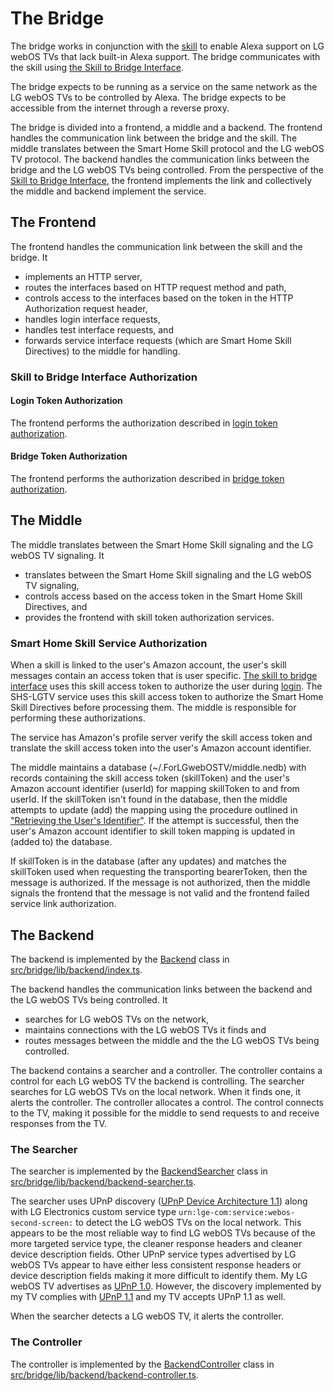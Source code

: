 # The Bridge

The bridge works in conjunction with the [skill](./skill.md#the-skill) to enable Alexa support on LG webOS TVs that lack built-in Alexa support. The bridge communicates with the skill using [the Skill to Bridge Interface](./skill-to-bridge-interface.md#the-skill-to-bridge-interface).

The bridge expects to be running as a service on the same network as the LG webOS TVs to be controlled by Alexa. The bridge expects to be accessible from the internet through a reverse proxy.

The bridge is divided into a frontend, a middle and a backend. The frontend handles the communication link between the bridge and the skill. The middle translates between the Smart Home Skill protocol and the LG webOS TV protocol. The backend handles the communication links between the bridge and the LG webOS TVs being controlled. From the perspective of the [Skill to Bridge Interface](./skill-to-bridge-interface.md#the-skill-to-bridge-interface), the frontend implements the link and collectively the middle and backend implement the service.

## The Frontend

The frontend handles the communication link between the skill and the bridge. It

- implements an HTTP server,
- routes the interfaces based on HTTP request method and path,
- controls access to the interfaces based on the token in the HTTP Authorization request header,
- handles login interface requests,
- handles test interface requests, and
- forwards service interface requests (which are Smart Home Skill Directives) to the middle for handling.

### Skill to Bridge Interface Authorization

#### Login Token Authorization

The frontend performs the authorization described in [login token authorization](./skill-to-bridge-interface.md#the-login-token-authorization).

#### Bridge Token Authorization

The frontend performs the authorization described in [bridge token authorization](./skill-to-bridge-interface.md#the-bridge-token-authorization).

## The Middle

The middle translates between the Smart Home Skill signaling and the LG webOS TV signaling. It

- translates between the Smart Home Skill signaling and the LG webOS TV signaling,
- controls access based on the access token in the Smart Home Skill Directives, and
- provides the frontend with skill token authorization services.

### Smart Home Skill Service Authorization

When a skill is linked to the user's Amazon account, the user's skill messages contain an access token that is user specific. [The skill to bridge interface](./skill-to-bridge-interface.md#the-skill-to-bridge-interface) uses this skill access token to authorize the user during [login](./skill-to-bridge-interface.md#the-login-interface). The SHS-LGTV service uses this skill access token to authorize the Smart Home Skill Directives before processing them. The middle is responsible for performing these authorizations.

The service has Amazon's profile server verify the skill access token and translate the skill access token into the user's Amazon account identifier.

The middle maintains a database (~/.ForLGwebOSTV/middle.nedb) with records containing the skill access token (skillToken) and the user's Amazon account identifier (userId) for mapping skillToken to and from userId. If the skillToken isn't found in the database, then the middle attempts to update (add) the mapping using the procedure outlined in ["Retrieving the User's Identifier"](./skill.md#retrieving-the-users-identifier). If the attempt is successful, then the user's Amazon account identifier to skill token mapping is updated in (added to) the database.

If skillToken is in the database (after any updates) and matches the skillToken used when requesting the transporting bearerToken, then the message is authorized. If the message is not authorized, then the middle signals the frontend that the message is not valid and the frontend failed service link authorization.

## The Backend

The backend is implemented by the [Backend](../../../docs/classes/src/bridge/lib/backend/index.ts) class in [src/bridge/lib/backend/index.ts](../../../src/bridge/lib/backend/index.ts).

The backend handles the communication links between the backend and the LG webOS TVs being controlled. It

- searches for LG webOS TVs on the network,
- maintains connections with the LG webOS TVs it finds and
- routes messages between the middle and the the LG webOS TVs being controlled.

The backend contains a searcher and a controller. The controller contains a control for each LG webOS TV the backend is controlling. The searcher searches for LG webOS TVs on the local network. When it finds one, it alerts the controller. The controller allocates a control. The control connects to the TV, making it possible for the middle to send requests to and receive responses from the TV.

### The Searcher

The searcher is implemented by the [BackendSearcher](../../../docs/classes/bridge_lib_backend_backend_searcher.BackendSearcher.md) class in [src/bridge/lib/backend/backend-searcher.ts](../../../src/bridge/lib/backend/backend-searcher.ts).

The searcher uses UPnP discovery ([UPnP Device Architecture 1.1](https://upnp.org/specs/arch/UPnP-arch-DeviceArchitecture-v1.1.pdf)) along with LG Electronics custom service type `urn:lge-com:service:webos-second-screen:` to detect the LG webOS TVs on the local network. This appears to be the most reliable way to find LG webOS TVs because of the more targeted service type, the cleaner response headers and cleaner device description fields. Other UPnP service types advertised by LG webOS TVs appear to have either less consistent response headers or device description fields making it more difficult to identify them. My LG webOS TV advertises as [UPnP 1.0](https://upnp.org/specs/arch/UPnP-arch-DeviceArchitecture-v1.0.pdf). However, the discovery implemented by my TV complies with [UPnP 1.1](https://upnp.org/specs/arch/UPnP-arch-DeviceArchitecture-v1.1.pdf) and my TV accepts UPnP 1.1 as well.

When the searcher detects a LG webOS TV, it alerts the controller.

### The Controller

The controller is implemented by the [BackendController](../../../docs/classes/bridge_lib_backend_backend_controller.BackendController.md) class in [src/bridge/lib/backend/backend-controller.ts](../../../src/bridge/lib/backend/backend-controller.ts).
